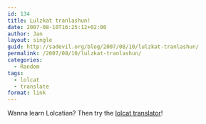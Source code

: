 ```yaml
---
id: 134
title: Lulzkat tranlashun!
date: 2007-08-10T16:25:12+02:00
author: Jan
layout: single
guid: http://sadevil.org/blog/2007/08/10/lulzkat-tranlashun/
permalink: /2007/08/10/lulzkat-tranlashun/
categories:
  - Random
tags:
  - lolcat
  - translate
format: link
---
```

Wanna learn Lolcatian? Then try the <a href="http://speaklolcat.com/" target="_blank">lolcat translator</a>!